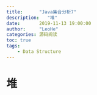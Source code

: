 ```yaml
---
title:      "Java集合分析7"
description:   "堆"
date:       2019-11-13 19:00:00
author:     "LeoHe"
categories: 源码阅读
toc: true
tags:
    - Data Structure
---
```


# 堆